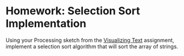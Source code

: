 # Homework: Selection Sort Implementation

Using your Processing sketch from the [Visualizing Text]() assignment, implement a selection sort algorithm that will sort the array of strings.

